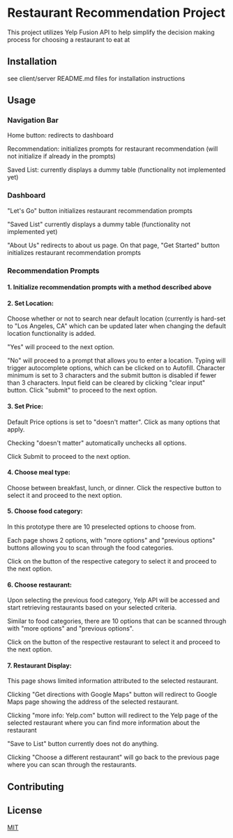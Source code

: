 # Restaurant Recommendation Project

This project utilizes Yelp Fusion API to help simplify the decision making process for choosing a restaurant to eat at

## Installation

see client/server README.md files for installation instructions

## Usage

### Navigation Bar

Home button: redirects to dashboard

Recommendation: initializes prompts for restaurant recommendation (will not initialize if already in the prompts)

Saved List: currently displays a dummy table (functionality not implemented yet)

### Dashboard

"Let's Go" button initializes restaurant recommendation prompts
 
"Saved List" currently displays a dummy table (functionality not implemented yet)

"About Us" redirects to about us page. On that page, "Get Started" button initializes restaurant recommendation prompts

### Recommendation Prompts

#### 1. Initialize recommendation prompts with a method described above

#### 2.  Set Location:
Choose whether or not to search near default location (currently is hard-set to "Los Angeles, CA" which can be updated later when changing the default location functionality is added. 

"Yes" will proceed to the next option. 

"No" will proceed to a prompt that allows you to enter a location. Typing will trigger autocomplete options, which can be clicked on to Autofill. Character minimum is set to 3 characters and the submit button is disabled if fewer than 3 characters. Input field can be cleared by clicking "clear input" button. Click "submit" to proceed to the next option.

#### 3. Set Price:
Default Price options is set to "doesn't matter". Click as many options that apply. 

Checking "doesn't matter" automatically unchecks all options.

Click Submit to proceed to the next option.

#### 4. Choose meal type:
Choose between breakfast, lunch, or dinner. Click the respective button to select it and proceed to the next option.

#### 5. Choose food category:
In this prototype there are 10 preselected options to choose from.

Each page shows 2 options, with "more options" and "previous options" buttons allowing you to scan through the food categories.

Click on the button of the respective category to select it and proceed to the next option. 

#### 6. Choose restaurant:
Upon selecting the previous food category, Yelp API will be accessed and start retrieving restaurants based on your selected criteria. 

Similar to food categories, there are 10 options that can be scanned through with "more options" and "previous options".

Click on the button of the respective restaurant to select it and proceed to the next option. 

#### 7. Restaurant Display:
This page shows limited information attributed to the selected restaurant.

Clicking "Get directions with Google Maps" button will redirect to Google Maps page showing the address of the selected restaurant.

Clicking "more info: Yelp.com" button will redirect to the Yelp page of the selected restaurant where you can find more information about the restaurant

"Save to List" button currently does not do anything.

Clicking "Choose a different restaurant" will go back to the previous page where you can scan through the restaurants.

## Contributing



## License

[MIT](https://choosealicense.com/licenses/mit/)
